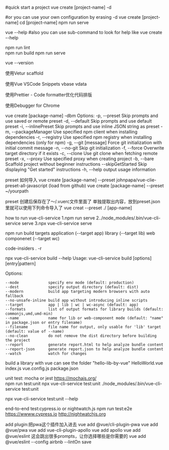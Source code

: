 #quick start a project
vue create [project-name] -d

#or you can use your own configuration by erasing -d
vue create [project-name]
cd [project-name]
npm run serve

vue --help
#also you can use sub-command to look for help like
vue create --help

npm run lint  
npm run build
npm run serve

vue --version

使用Vetur
scaffold

使用Vue VSCode Snippets
vbase
vdata

使用Prettier - Code formatter优化代码排版

使用Debugger for Chrome

vue create [package-name] -dbm
Options:
  -p, --preset <presetName>       Skip prompts and use saved or remote preset
  -d, --default                   Skip prompts and use default preset
  -i, --inlinePreset <json>       Skip prompts and use inline JSON string as preset
  -m, --packageManager <command>  Use specified npm client when installing dependencies
  -r, --registry <url>            Use specified npm registry when installing dependencies (only for npm)
  -g, --git [message]             Force git initialization with initial commit message
  -n, --no-git                    Skip git initialization
  -f, --force                     Overwrite target directory if it exists
  -c, --clone                     Use git clone when fetching remote preset
  -x, --proxy                     Use specified proxy when creating project
  -b, --bare                      Scaffold project without beginner instructions
  --skipGetStarted                Skip displaying "Get started" instructions
  -h, --help                      output usage information

preset 如何导入
vue create [package-name] --preset johnpapa/vue-clie-preset-all-javascript (load from github)
vue create [package-name] --preset ~/yourpath

preset 创建后保存在了～/.vuerc文件里面了
单独提取出内容，放到preset.json里就可以使用下列命令导入了
vue creat --preset ./ [app-name] 

how to run vue-cli-service
1.npm run serve
2../node_modules/.bin/vue-cli-service serve
3.npx vue-cli-service serve

npm run build  targets
application (--target app)
library (--target lib)
web componenet (--target wc)

code-insiders . -r

npx vue-cli-service build --help
Usage: vue-cli-service build [options] [entry|pattern]

  Options:

    --mode             specify env mode (default: production)
    --dest             specify output directory (default: dist)
    --modern           build app targeting modern browsers with auto fallback
    --no-unsafe-inline build app without introducing inline scripts
    --target           app | lib | wc | wc-async (default: app)
    --formats          list of output formats for library builds (default: commonjs,umd,umd-min)
    --name             name for lib or web-component mode (default: "name" in package.json or entry filename)
    --filename         file name for output, only usable for 'lib' target (default: value of --name)
    --no-clean         do not remove the dist directory before building the project
    --report           generate report.html to help analyze bundle content
    --report-json      generate report.json to help analyze bundle content
    --watch            watch for changes

build a library with vue
can see the folder "hello-lib-by-vue"
HelloWorld.vue
index.js
vue.config.js
package.json

unit test: mocha or jest
https://mochajs.org/  
npm run test:unit
npx vue-cli-service test:unit
./node_modules/.bin/vue-cli-service test:unit

npx vue-cli-service test:unit --help

end-to-end test:cypress.io  or  nightwatch.js
npm run test:e2e
https://wwww.cypress.io
http://nightwatchjs.org

add plugin:把pwa这个插件加入进去
vue add @vue/cli-plugin-pwa
vue add @vue/pwa
vue add vue-cli-plugin-apollo
vue add apollo
vue add @vue/eslint 这会跳出很多prompts，让你选择哪些是你需要的
vue add @vue/eslint --config airbnb --lintOn save

